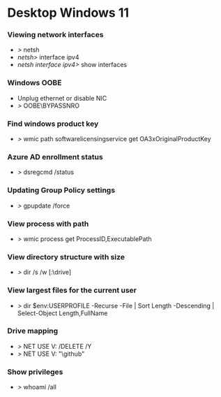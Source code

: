 # Desktop Windows 11



### Viewing network interfaces
- *>* netsh
- *netsh>* interface ipv4
- *netsh interface ipv4>* show interfaces



### Windows OOBE
- Unplug ethernet or disable NIC
- *>* OOBE\\BYPASSNRO

### Find windows product key
- *>* wmic path softwarelicensingservice get OA3xOriginalProductKey

### Azure AD enrollment status
- *>* dsregcmd /status

### Updating Group Policy settings
- *>* gpupdate /force

### View process with path
- *>* wmic process get ProcessID,ExecutablePath

### View directory structure with size
- *>* dir /s /w [:\drive]

### View largest files for the current user
- *>* dir $env:USERPROFILE -Recurse -File | Sort Length -Descending | Select-Object Length,FullName

### Drive mapping
- *>* NET USE V: /DELETE /Y
- *>* NET USE V: "\\github\"

### Show privileges
- *>* whoami /all
